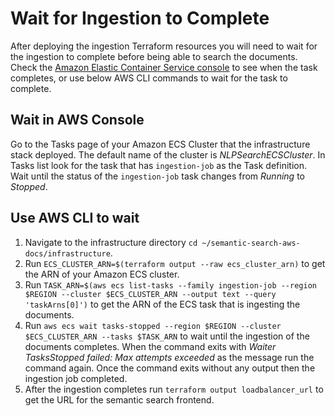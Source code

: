 # Wait for Ingestion to Complete
After deploying the ingestion Terraform resources you will need to wait for the ingestion to complete before being able to search the documents. Check the [Amazon Elastic Container Service console](https://console.aws.amazon.com/ecs) to see when the task completes, or use below AWS CLI commands to wait for the task to complete.

## Wait in AWS Console
Go to the Tasks page of your Amazon ECS Cluster that the infrastructure stack deployed. The default name of the cluster is *NLPSearchECSCluster*. In Tasks list look for the task that has `ingestion-job` as the Task definition. Wait until the status of the `ingestion-job` task changes from *Running* to *Stopped*.

## Use AWS CLI to wait
1. Navigate to the infrastructure directory `cd ~/semantic-search-aws-docs/infrastructure`.
1. Run `ECS_CLUSTER_ARN=$(terraform output --raw ecs_cluster_arn)` to get the ARN of your Amazon ECS cluster.
2. Run `TASK_ARN=$(aws ecs list-tasks --family ingestion-job --region $REGION --cluster $ECS_CLUSTER_ARN --output text --query 'taskArns[0]')` to get the ARN of the ECS task that is ingesting the documents.
3. Run `aws ecs wait tasks-stopped --region $REGION --cluster $ECS_CLUSTER_ARN --tasks $TASK_ARN` to wait until the ingestion of the documents completes. When the command exits with _Waiter TasksStopped failed: Max attempts exceeded_ as the message run the command again. Once the command exits without any output then the ingestion job completed.
4. After the ingestion completes run `terraform output loadbalancer_url` to get the URL for the semantic search frontend.